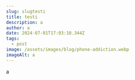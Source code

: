 ```yaml
---
slug: slugtesti
title: testi
description: a
author: a
date: 2024-07-01T17:03:10.344Z
tags:
  - post
image: /assets/images/blog/phone-addiction.webp
imageAlt: a
---
```

a